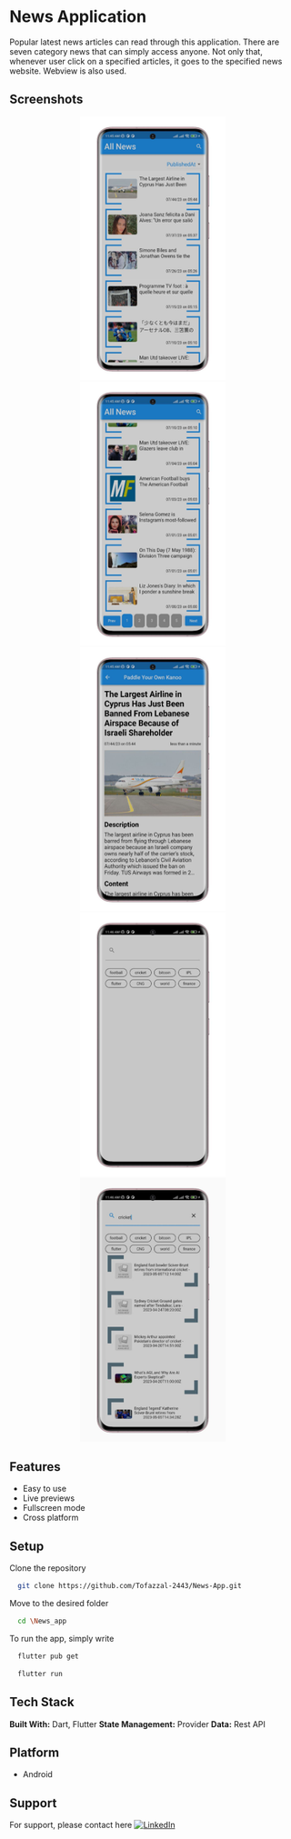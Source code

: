 
# News Application

Popular latest news articles can read through this application. There are seven category news that can simply access anyone. Not only that, whenever user click on a specified articles, it goes to the specified news website. Webview is also used.


## Screenshots

<p align="center">
  <img src="screenshots/all_news.jpg" width="256" hspace="4">
  <img src="screenshots/all_news1.jpg" width="256" hspace="4">
  <img src="screenshots/details.jpg" width="256" hspace="4">
  <img src="screenshots/search.jpg" width="256" hspace="4">
  <img src="screenshots/search_details.jpg" width="256" hspace="4">
</p>


## Features

- Easy to use
- Live previews
- Fullscreen mode
- Cross platform


## Setup

Clone the repository

```bash
  git clone https://github.com/Tofazzal-2443/News-App.git
```
Move to the desired folder

```bash
  cd \News_app
```
To run the app, simply write

```bash
  flutter pub get
```
```bash
  flutter run
```
## Tech Stack

**Built With:** Dart, Flutter
**State Management:** Provider
**Data:** Rest API


## Platform

- Android


## Support

For support, please contact here [![LinkedIn](https://img.shields.io/badge/LinkedIn-%230077B5.svg?logo=linkedin&logoColor=white)](https://www.linkedin.com/in/tofazzal15/)
